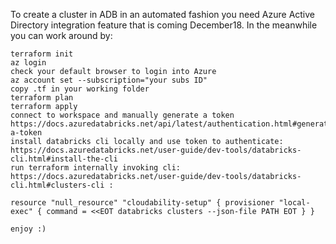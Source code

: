 To create a cluster in ADB in an automated fashion you need Azure Active Directory integration feature that is coming December18. In the meanwhile you can work around by:

    terraform init
    az login
    check your default browser to login into Azure
    az account set --subscription="your subs ID"
    copy .tf in your working folder
    terraform plan
    terraform apply
    connect to workspace and manually generate a token https://docs.azuredatabricks.net/api/latest/authentication.html#generate-a-token
    install databricks cli locally and use token to authenticate: https://docs.azuredatabricks.net/user-guide/dev-tools/databricks-cli.html#install-the-cli
    run terraform internally invoking cli: https://docs.azuredatabricks.net/user-guide/dev-tools/databricks-cli.html#clusters-cli :

    resource "null_resource" "cloudability-setup" { provisioner "local-exec" { command = <<EOT databricks clusters --json-file PATH EOT } }

    enjoy :)
